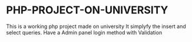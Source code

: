# PHP-PROJECT-ON-UNIVERSITY 
This is a working php project made on university
It simplyfy the insert and select queries.
Have a Admin panel
login method with Validation
